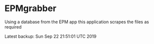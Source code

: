 # EPMgrabber
Using a database from the EPM app this application scrapes the files as required


Latest backup: Sun Sep 22 21:51:01 UTC 2019
